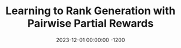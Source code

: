 ---
title:          "Learning to Rank Generation with Pairwise Partial Rewards"
date:           2023-12-01 00:00:00 -1200
selected:       false
pub:            "EMNLP"
pub_date:       "2023"
pub_last:       "Main"
# abstract: >-
#   This paper studies the use of reinforcement learning for conditional text generation, which overcomes the limitation of the prevalent supervised maximum likelihood estimation approach. However, it still suffers from challenges including the large action space and the delayed reward, as the reward can be computed only after an entire sequence is generated. To address these challenges, we propose a method that provides partial rewards for intermediate actions taken on partial sequences. This enables the model to promptly prioritize actions that lead to the generation of more desirable sequences. Our method’s key contribution lies in its focus on distinguishing relatively more desirable actions rather than striving to precisely estimate pointwise values for arbitrary partial sequences. Instead, our model learns to discern the relative desirability between pairs of actions, or rank actions in a pairwise manner, only when necessary and feasible. This is materialized in an efficient way by leveraging the prefix tree constructed from the sampled sequences. Experimental results on paraphrase generation and constrained machine translation tasks showcase the effectiveness of our method.
cover:          /assets/images/covers/2023-ppr.png
authors:
- Youngwon Lee*
- Jinu Lee*
- Seung-won Hwang
links:
  Paper: https://aclanthology.org/2023.emnlp-main.371/
---
